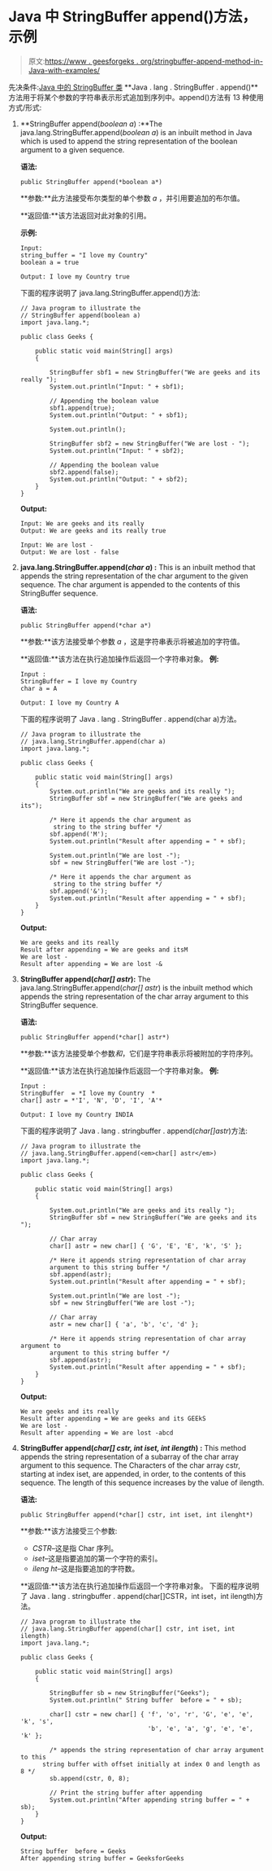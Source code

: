 # Java 中 StringBuffer append()方法，示例

> 原文:[https://www . geesforgeks . org/stringbuffer-append-method-in-Java-with-examples/](https://www.geeksforgeeks.org/stringbuffer-append-method-in-java-with-examples/)

先决条件:[Java 中的 StringBuffer 类](https://www.geeksforgeeks.org/stringbuffer-class-in-java/)
**Java . lang . StringBuffer . append()**方法用于将某个参数的字符串表示形式追加到序列中。append()方法有 13 种使用方式/形式:

1.  **StringBuffer append(*boolean a*) :**The java.lang.StringBuffer.append(*boolean a*) is an inbuilt method in Java which is used to append the string representation of the boolean argument to a given sequence.

    **语法:**

    ```
    public StringBuffer append(*boolean a*)
    ```

    **参数:**此方法接受布尔类型的单个参数 *a* ，并引用要追加的布尔值。

    **返回值:**该方法返回对此对象的引用。

    **示例:**

    ```
    Input: 
    string_buffer = "I love my Country" 
    boolean a = true

    Output: I love my Country true

    ```

    下面的程序说明了 java.lang.StringBuffer.append()方法:

    ```
    // Java program to illustrate the
    // StringBuffer append(boolean a)
    import java.lang.*;

    public class Geeks {

        public static void main(String[] args)
        {

            StringBuffer sbf1 = new StringBuffer("We are geeks and its really ");
            System.out.println("Input: " + sbf1);

            // Appending the boolean value
            sbf1.append(true);
            System.out.println("Output: " + sbf1);

            System.out.println();

            StringBuffer sbf2 = new StringBuffer("We are lost - ");
            System.out.println("Input: " + sbf2);

            // Appending the boolean value
            sbf2.append(false);
            System.out.println("Output: " + sbf2);
        }
    }
    ```

    **Output:**

    ```
    Input: We are geeks and its really 
    Output: We are geeks and its really true

    Input: We are lost - 
    Output: We are lost - false

    ```

2.  **java.lang.StringBuffer.append(*char a*) :** This is an inbuilt method that appends the string representation of the char argument to the given sequence. The char argument is appended to the contents of this StringBuffer sequence.

    **语法:**

    ```
    public StringBuffer append(*char a*)
    ```

    **参数:**该方法接受单个参数 *a* ，这是字符串表示将被追加的字符值。

    **返回值:**该方法在执行追加操作后返回一个字符串对象。
    **例:**

    ```
    Input :
    StringBuffer = I love my Country 
    char a = A

    Output: I love my Country A
    ```

    下面的程序说明了 Java . lang . StringBuffer . append(char a)方法。

    ```
    // Java program to illustrate the
    // java.lang.StringBuffer.append(char a)
    import java.lang.*;

    public class Geeks {

        public static void main(String[] args)
        {
            System.out.println("We are geeks and its really ");
            StringBuffer sbf = new StringBuffer("We are geeks and its");

            /* Here it appends the char argument as
             string to the string buffer */
            sbf.append('M');
            System.out.println("Result after appending = " + sbf);

            System.out.println("We are lost -");
            sbf = new StringBuffer("We are lost -");

            /* Here it appends the char argument as
             string to the string buffer */
            sbf.append('&');
            System.out.println("Result after appending = " + sbf);
        }
    }
    ```

    **Output:**

    ```
    We are geeks and its really 
    Result after appending = We are geeks and itsM
    We are lost -
    Result after appending = We are lost -&

    ```

3.  **StringBuffer append(*char[] astr*):** The java.lang.StringBuffer.append(*char[] astr*) is the inbuilt method which appends the string representation of the char array argument to this StringBuffer sequence.

    **语法:**

    ```
    public StringBuffer append(*char[] astr*)
    ```

    **参数:**该方法接受单个参数*和*，它们是字符串表示将被附加的字符序列。

    **返回值:**该方法在执行追加操作后返回一个字符串对象。
    **例:**

    ```
    Input :
    StringBuffer  = *I love my Country  * 
    char[] astr = *'I', 'N', 'D', 'I', 'A'*

    Output: I love my Country INDIA
    ```

    下面的程序说明了 Java . lang . stringbuffer . append(*char[]astr*)方法:

    ```
    // Java program to illustrate the
    // java.lang.StringBuffer.append(<em>char[] astr</em>)
    import java.lang.*;

    public class Geeks {

        public static void main(String[] args)
        {

            System.out.println("We are geeks and its really ");
            StringBuffer sbf = new StringBuffer("We are geeks and its ");

            // Char array
            char[] astr = new char[] { 'G', 'E', 'E', 'k', 'S' };

            /* Here it appends string representation of char array 
            argument to this string buffer */
            sbf.append(astr);
            System.out.println("Result after appending = " + sbf);

            System.out.println("We are lost -");
            sbf = new StringBuffer("We are lost -");

            // Char array
            astr = new char[] { 'a', 'b', 'c', 'd' };

            /* Here it appends string representation of char array argument to
            argument to this string buffer */
            sbf.append(astr);
            System.out.println("Result after appending = " + sbf);
        }
    }
    ```

    **Output:**

    ```
    We are geeks and its really 
    Result after appending = We are geeks and its GEEkS
    We are lost -
    Result after appending = We are lost -abcd

    ```

4.  **StringBuffer append(*char[] cstr, int iset, int ilength*) :** This method appends the string representation of a subarray of the char array argument to this sequence. The Characters of the char array cstr, starting at index iset, are appended, in order, to the contents of this sequence. The length of this sequence increases by the value of ilength.

    **语法:**

    ```
    public StringBuffer append(*char[] cstr, int iset, int ilenght*)
    ```

    **参数:**该方法接受三个参数:

    *   *CSTR*–这是指 Char 序列。
    *   *iset*–这是指要追加的第一个字符的索引。
    *   *ileng ht*–这是指要追加的字符数。

    **返回值:**该方法在执行追加操作后返回一个字符串对象。
    下面的程序说明了 Java . lang . stringbuffer . append(char[]CSTR，int iset，int ilength)方法。

    ```
    // Java program to illustrate the
    // java.lang.StringBuffer append(char[] cstr, int iset, int ilength)
    import java.lang.*;

    public class Geeks {

        public static void main(String[] args)
        {

            StringBuffer sb = new StringBuffer("Geeks");
            System.out.println(" String buffer  before = " + sb);

            char[] cstr = new char[] { 'f', 'o', 'r', 'G', 'e', 'e', 'k', 's',
                                       'b', 'e', 'a', 'g', 'e', 'e', 'k' };

            /* appends the string representation of char array argument to this
          string buffer with offset initially at index 0 and length as 8 */
            sb.append(cstr, 0, 8);

            // Print the string buffer after appending
            System.out.println("After appending string buffer = " + sb);
        }
    }
    ```

    **Output:**

    ```
    String buffer  before = Geeks
    After appending string buffer = GeeksforGeeks

    ```
